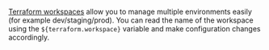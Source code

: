 [Terraform workspaces][1] allow you to manage multiple environments easily (for example dev/staging/prod).
You can read the name of the workspace using the `${terraform.workspace}` variable and make configuration changes accordingly.

[1]: https://www.terraform.io/docs/language/state/workspaces.html
